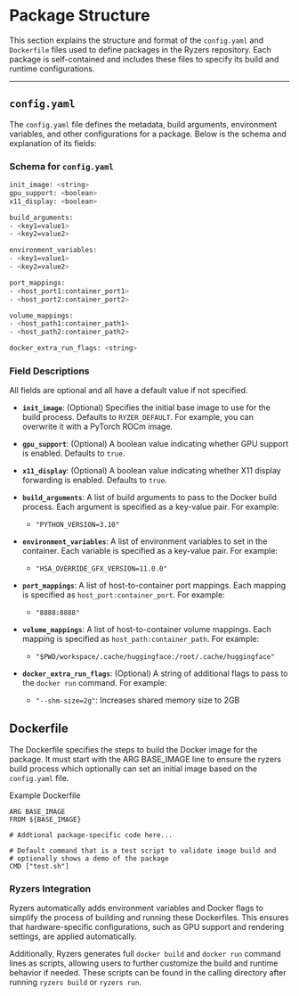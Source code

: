# Package Structure

This section explains the structure and format of the `config.yaml` and `Dockerfile` files used to define packages in the Ryzers repository. Each package is self-contained and includes these files to specify its build and runtime configurations.

---

## `config.yaml`

The `config.yaml` file defines the metadata, build arguments, environment variables, and other configurations for a package. Below is the schema and explanation of its fields:

### Schema for `config.yaml`
```bash
init_image: <string>    
gpu_support: <boolean>  
x11_display: <boolean>  

build_arguments:
- <key1=value1>  
- <key2=value2> 

environment_variables:
- <key1=value1> 
- <key2=value2> 

port_mappings:
- <host_port1:container_port1>  
- <host_port2:container_port2>

volume_mappings:
- <host_path1:container_path1>  
- <host_path2:container_path2>     

docker_extra_run_flags: <string> 
```

### Field Descriptions

All fields are optional and all have a default value if not specified.

- **`init_image`**: (Optional) Specifies the initial base image to use for the build process. Defaults to `RYZER_DEFAULT`. For example, you can overwrite it with a PyTorch ROCm image.

- **`gpu_support`**: (Optional) A boolean value indicating whether GPU support is enabled. Defaults to `true`.

- **`x11_display`**: (Optional) A boolean value indicating whether X11 display forwarding is enabled. Defaults to `true`.

- **`build_arguments`**: A list of build arguments to pass to the Docker build process. Each argument is specified as a key-value pair. For example:
  - `"PYTHON_VERSION=3.10"` 

- **`environment_variables`**: A list of environment variables to set in the container. Each variable is specified as a key-value pair. For example:
  - `"HSA_OVERRIDE_GFX_VERSION=11.0.0"`

- **`port_mappings`**: A list of host-to-container port mappings. Each mapping is specified as `host_port:container_port`. For example:
  - `"8888:8888"`

- **`volume_mappings`**: A list of host-to-container volume mappings. Each mapping is specified as `host_path:container_path`. For example:
  - `"$PWD/workspace/.cache/huggingface:/root/.cache/huggingface"`

- **`docker_extra_run_flags`**: (Optional) A string of additional flags to pass to the `docker run` command. For example:
  - `"--shm-size=2g"`: Increases shared memory size to 2GB 


## Dockerfile
The Dockerfile specifies the steps to build the Docker image for the package. It must start with the ARG BASE_IMAGE line to ensure the ryzers build process which optionally can set an initial image based on the `config.yaml` file.

Example Dockerfile

```
ARG BASE_IMAGE
FROM ${BASE_IMAGE}

# Addtional package-specific code here...

# Default command that is a test script to validate image build and
# optionally shows a demo of the package
CMD ["test.sh"]
```

### Ryzers Integration

Ryzers automatically adds environment variables and Docker flags to simplify the process of building and running these Dockerfiles. This ensures that hardware-specific configurations, such as GPU support and rendering settings, are applied automatically.

Additionally, Ryzers generates full `docker build` and `docker run` command lines as scripts, allowing users to further customize the build and runtime behavior if needed. These scripts can be found in the calling directory after running `ryzers build` or `ryzers run`.
